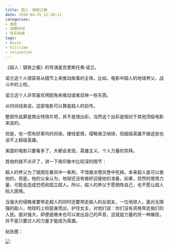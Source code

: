 ```yaml
---
title: 超人：钢铁之躯
date: 2018-04-25 12:20:11
categories:
- 电影
- 消磨时间
- 写实改编
tags:
- movie
- killtime
- relaxation
---
```

《超人：钢铁之躯》的导演是克里斯托弗·诺兰。

诺兰这个人很容易从细节上来推动故事的主体。比如，电影中超人的地球养父，战斗中的上校。

<!--more-->

诺兰这个人非常喜欢用配角来推动或者反映一些东西。

从时间线来说，这部电影可以算是超人的前传。

整部作品算是商业特效片吧，并不是很出彩，当然这个出彩是相对于其他顶级电影来说的。

但是，也一惯有好莱坞的风格，硬线爱情，侵略保卫地球，但超级英雄不做这些也谈不上超级英雄。

美国的电影只要看多了，大都会发现，英雄主义，个人力量的崇拜。

其他的就不点评了，讲一下我印象中比较深的情节：

超人的养父为了就困在暴风中一条狗，不惜被龙卷风卷中死掉。本来超人是可以救他的，但是，他的父亲认为，地球还没有做好迎接他的准备，如果，贸然的使用力量，可能会造成恐慌和孤立超人。所以，超人的养父宁愿牺牲自己，也不愿让超人陷入困境。


当强大的侵略者要带走超人的同时还要带走超人的女朋友，一位地球人，面对无限强的敌人，地球的上校挺身而出，护住女主，对他们说：你们没有资格带走我们的人民。面对强大，即便是微末也可以发出自己的声音，这就是力量的另一种展现，并不是只要过人的力量才能成为英雄。

贴张图：

![](/images/movie/6.jpg)

